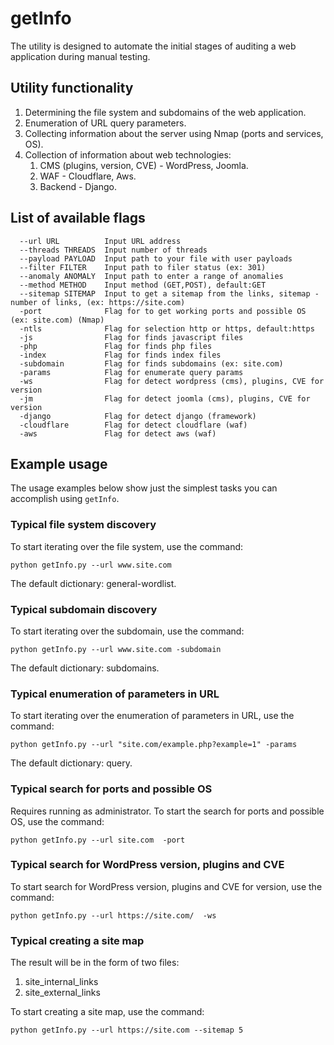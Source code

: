 # getInfo
The utility is designed to automate the initial stages of auditing a web application during manual testing.

## Utility functionality
1. Determining the file system and subdomains of the web application.
2. Enumeration of URL query parameters.
3. Collecting information about the server using Nmap (ports and services, OS).
4. Collection of information about web technologies:
   1. CMS (plugins, version, CVE) - WordPress, Joomla.
   2. WAF - Cloudflare, Aws.
   3. Backend - Django.
   
## List of available flags
```
  --url URL          Input URL address
  --threads THREADS  Input number of threads
  --payload PAYLOAD  Input path to your file with user payloads
  --filter FILTER    Input path to filer status (ex: 301)
  --anomaly ANOMALY  Input path to enter a range of anomalies
  --method METHOD    Input method (GET,POST), default:GET
  --sitemap SITEMAP  Input to get a sitemap from the links, sitemap - number of links, (ex: https://site.com)
  -port              Flag for to get working ports and possible OS (ex: site.com) (Nmap)
  -ntls              Flag for selection http or https, default:https
  -js                Flag for finds javascript files
  -php               Flag for finds php files
  -index             Flag for finds index files
  -subdomain         Flag for finds subdomains (ex: site.com)
  -params            Flag for enumerate query params
  -ws                Flag for detect wordpress (cms), plugins, CVE for version
  -jm                Flag for detect joomla (cms), plugins, CVE for version
  -django            Flag for detect django (framework)
  -cloudflare        Flag for detect cloudflare (waf)
  -aws               Flag for detect aws (waf)
```

## Example usage
The usage examples below show just the simplest tasks you can accomplish using `getInfo`. 

### Typical file system discovery
To start iterating over the file system, use the command:
```
python getInfo.py --url www.site.com
```
The default dictionary: general-wordlist.

### Typical subdomain discovery
To start iterating over the subdomain, use the command:
```
python getInfo.py --url www.site.com -subdomain
```
The default dictionary: subdomains.

### Typical enumeration of parameters in URL
To start iterating over the enumeration of parameters in URL, use the command:
```
python getInfo.py --url "site.com/example.php?example=1" -params
```
The default dictionary: query.

### Typical search for ports and possible OS
Requires running as administrator.
To start the search for ports and possible OS, use the command:
```
python getInfo.py --url site.com  -port
```

### Typical search for WordPress version, plugins and CVE
To start search for WordPress version, plugins and  CVE for version, use the command:
```
python getInfo.py --url https://site.com/  -ws
```

### Typical creating a site map
The result will be in the form of two files:
1. site_internal_links 
2. site_external_links

To start creating a site map, use the command:
```
python getInfo.py --url https://site.com --sitemap 5
```